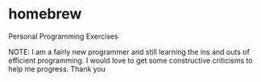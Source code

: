 homebrew
========

Personal Programming Exercises

NOTE: I am a fairly new programmer and still learning the ins and outs of efficient programming.
I would love to get some constructive criticisms to help me progress. Thank you
